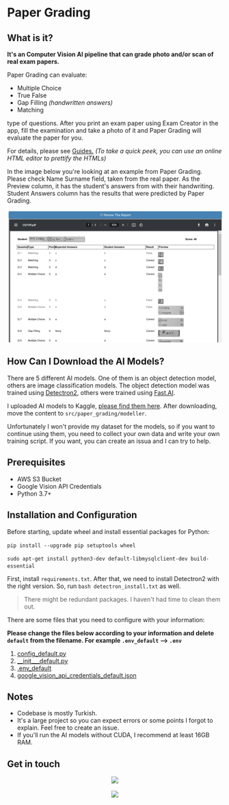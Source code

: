 # Paper Grading
## What is it?
**It's an Computer Vision AI pipeline that can grade photo and/or scan of real exam papers.**

Paper Grading can evaluate:
* Multiple Choice
* True False
* Gap Filling *(handwritten answers)*
* Matching

type of questions. After you print an exam paper using Exam Creator in the app, fill the examination and take a photo of it and Paper Grading will evaluate the paper for you.

For details, please see [Guides.](src/templates/kilavuzlar/en) *(To take a quick peek, you can use an online HTML editor to prettify the HTMLs)*

In the image below you're looking at an example from Paper Grading. Please check Name Surname field, taken from the real paper. As the Preview column, it has the student's answers from with their handwriting. Student Answers column has the results that were predicted by Paper Grading.

![](src/static/guides/en_dr_10.webp)

## How Can I Download the AI Models?
There are 5 different AI models. One of them is an object detection model, others are image classification models. The object detection model was trained using [Detectron2](https://github.com/facebookresearch/detectron2), others were trained using [Fast.AI](https://github.com/fastai/fastai).

I uploaded AI models to Kaggle, [please find them here](https://www.kaggle.com/datasets/keremnayman/paper-grading-computer-vision-models). After downloading, move the content to `src/paper_grading/modeller`.

Unfortunately I won't provide my dataset for the models, so if you want to continue using them, you need to collect your own data and write your own training script. If you want, you can create an issua and I can try to help.

## Prerequisites
* AWS S3 Bucket
* Google Vision API Credentials
* Python 3.7+

## Installation and Configuration
Before starting, update wheel and install essential packages for Python:

`pip install --upgrade pip setuptools wheel`

`sudo apt-get install python3-dev default-libmysqlclient-dev build-essential`

First, install `requirements.txt`. After that, we need to install Detectron2 with the right version. So, run `bash detectron_install.txt` as well.

> There might be redundant packages. I haven't had time to clean them out.

There are some files that you need to configure with your information:

**Please change the files below according to your information and delete `default` from the filename. For example `.env_default` --> `.env`**

1. [config_default.py](https://github.com/keremnymn/paper-grading/tree/main/src/config_default.py)
2. [__init___default.py](https://github.com/keremnymn/paper-grading/blob/main/src/__init__%20default.py)
3. [.env_default](https://github.com/keremnymn/paper-grading/blob/main/src/.env_default)
4. [google_vision_api_credentials_default.json](https://github.com/keremnymn/paper-grading/tree/main/src/paper_grading/google_vision_api_credentials_default.json)

## Notes
* Codebase is mostly Turkish.
* It's a large project so you can expect errors or some points I forgot to explain. Feel free to create an issue.
* If you'll run the AI models without CUDA, I recommend at least 16GB RAM.

## Get in touch
<div align="center">
<img src="https://i.giphy.com/media/M9gbBd9nbDrOTu1Mqx/giphy.webp" width="48"></img>

[![](https://img.shields.io/badge/LinkedIn-blue?logo=linkedin&logoColor=white&style=for-the-badge)](https://www.linkedin.com/in/kerem-nayman-653870154/)
</div>
